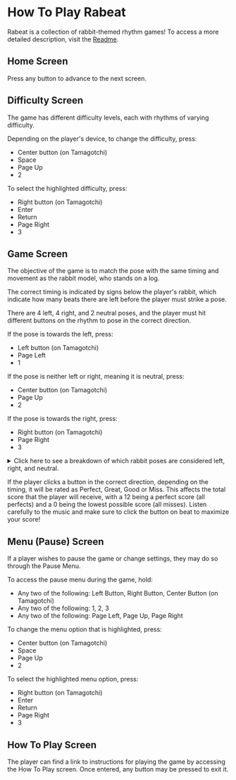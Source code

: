 # How To Play Rabeat
Rabeat is a collection of rabbit-themed rhythm games! To access a more detailed description, visit the [Readme](./README.md).

## Home Screen
Press any button to advance to the next screen.

## Difficulty Screen
The game has different difficulty levels, each with rhythms of varying difficulty.

Depending on the player's device, to change the difficulty, press:
- Center button (on Tamagotchi)
- Space
- Page Up
- 2

To select the highlighted difficulty, press:
- Right button (on Tamagotchi)
- Enter
- Return
- Page Right
- 3

## Game Screen
The objective of the game is to match the pose with the same timing and movement as the rabbit model, who stands on a log.

The correct timing is indicated by signs below the player's rabbit, which indicate how many beats there are left before the player must strike a pose.

There are 4 left, 4 right, and 2 neutral poses, and the player must hit different buttons on the rhythm to pose in the correct direction.

If the pose is towards the left, press:
- Left button (on Tamagotchi)
- Page Left
- 1

If the pose is neither left or right, meaning it is neutral, press:
- Center button (on Tamagotchi)
- Page Up
- 2

If the pose is towards the right, press:
- Right button (on Tamagotchi)
- Page Right
- 3

<details>
    <summary>
    Click here to see a breakdown of which rabbit poses are considered left, right, and neutral.
    </summary>

### Left Poses
![left1.bmp](./art/user_rabbit/left1.bmp)
![left2.bmp](./art/user_rabbit/left2.bmp)
![left3.bmp](./art/user_rabbit/left3.bmp)
![left4.bmp](./art/user_rabbit/left4.bmp)

### Right Poses
![right1.bmp](./art/user_rabbit/right1.bmp)
![right2.bmp](./art/user_rabbit/right2.bmp)
![right3.bmp](./art/user_rabbit/right3.bmp)
![right4.bmp](./art/user_rabbit/right4.bmp)

### Neutral Poses
![back.bmp](./art/user_rabbit/back.bmp)
![duck.bmp](./art/user_rabbit/duck.bmp)
</details>

If the player clicks a button in the correct direction, depending on the timing, it will be rated as Perfect, Great, Good or Miss.
This affects the total score that the player will receive, with a 12 being a perfect score (all perfects) and a 0 being the lowest possible score (all misses).
Listen carefully to the music and make sure to click the button on beat to maximize your score!

## Menu (Pause) Screen
If a player wishes to pause the game or change settings, they may do so through the Pause Menu.

To access the pause menu during the game, hold:
- Any two of the following: Left Button, Right Button, Center Button (on Tamagotchi)
- Any two of the following: 1, 2, 3
- Any two of the following: Page Left, Page Up, Page Right

To change the menu option that is highlighted, press:
- Center button (on Tamagotchi)
- Space
- Page Up
- 2

To select the highlighted menu option, press:
- Right button (on Tamagotchi)
- Enter
- Return
- Page Right
- 3

## How To Play Screen
The player can find a link to instructions for playing the game by accessing the How To Play screen. 
Once entered, any button may be pressed to exit it.